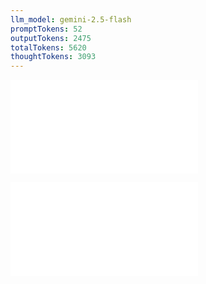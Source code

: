 ```yaml
---
llm_model: gemini-2.5-flash
promptTokens: 52
outputTokens: 2475
totalTokens: 5620
thoughtTokens: 3093
---
```


![@](steps/prompt.9c50e4c5.md)

![@](steps/response.a9c2f0fe.md)